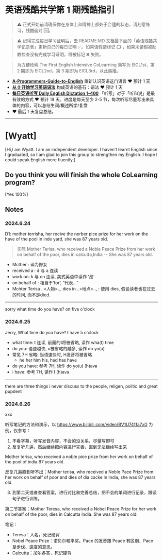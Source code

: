 # 英语残酷共学第 1 期残酷指引

> ⚠️ 正式开始前请确保你在身体上和精神上都处于合适的状态，请刻意练习，残酷面对 🆒。

> ⚠️ 记得完成每日学习证明后，去 README.MD 文档最下面的「英语残酷共学记录表」更新自己的每日证明 ✅。如果请假请标记 ⭕️ ，如果未请假被助教检查没有完成学习证明，将被标记 ❌ 失败。

> 为方便检索 The First English Intensive CoLearning 简写为 EICL1st，第 2 期即为 EICL2nd，第 3 期即为 EICL3rd，以此类推。

- [**A-Programmers-Guide-to-English**](https://github.com/yujiangshui/A-Programmers-Guide-to-English) 重新认识英语这门语言 ❤️ 预计 1 天
- [**从 0 开始学习英语语法**](https://hzpt-inet-club.github.io/english-note/) 构成英语的基石：语法 ❤️ 预计 1 天
- [**每日英语听写 Daily English Dictation 1-400**](https://www.bilibili.com/video/BV1U7411a7xG?p=3&vd_source=bc0666711d2280c24d54945ab9c11146) 「听写」对于「听和说」是最有效的方式 ❤️ 预计 18 天，进度是每天至少 2-5 节，每次听写尽量写出来具体的内容，可以总结生词/概述所学/复盘
- ❤️ 最后 1 天复盘总结。

---

# [Wyatt]
[Hi,I am Wyatt. I am an independent developer. I haven't learnt English since I graduated, so I am glad to join this group to strengthen my English. I hope I could speak English more fluently.]

## Do you think you will finish the whole CoLearning program?
[Yes 100%]

## Notes
### 2024.6.24
D1:
mother terrisha, 
her recive the norber pice prize for her work on the have of the pool in inde yard,
she was 87 years old.
> 实际
Mother Terisa, who received a Noble Peace Prize from her work on behalf of the poor,
dies in calcutta,India -- She was 87 years old.
- Mother : 译为修女
- received a : d 与 a 连读
- work on: k 与 on 连读, 美式英语中读作 ’昂‘
- on behalf of : 相当于‘for’, “代表...”
- Mohter Terisa ..<人物>.., dies in ..<地点>.., : 使用 dies, 假设读者也在过去的时间, 而不是died.

---
sorry what time do you have?
on five o'clock
### 2024.6.25
Jerry, What time do you have?
I have 5 o'clock
- what time: t 连读, 前面的t将被省略, 读作 wha(t) time
- do you: 语速越快, u被省略的越多, 读作 do yo(u)
- 常见 7H 省略: 当语速快时, H发音将被省略
    - he her him his, had has have 
- do you have: 参考 7H, 读作 do yo(u) (h)ava
- I have: 参考 7H, 读作 I (h)ava

---
there are three things i never discuss to the people,
religen, politic and great pupdent

### 2024.6.26
xxx


听写笔记的方法和演示，以 https://www.bilibili.com/video/BV1U7411a7xG 为例，仅参考：

1. 不看字幕，听写发音内容，不会的没关系，尽量写即可
2. 反复听几遍，然后继续把内容进行完善，直到无法继续写出来

Mother terisa, who received a noble pice prize from her work on behalf of the pool of india 87 years old.

反复几遍直到听不出：Mother terisa, who received a Noble Pace Prize from her work on behalf of poor and dies of dia cacke in India, she was 87 years old.

3. 到第二天或者查看答案，进行对比和完善总结，把不会的单词进行记录，跟读句子进行训练。

第二节答案：Mother Teresa, who received a Nobel Peace Prize for her work on behalf of the poor, dies in Calcutta India. She was 87 years old.

笔记：

- Teresa：人名，死记硬背
- Nobel Peace Prize：诺贝尔和平奖。Pace 的发音跟 Peace 有区别，Pace 是步伐、速度的意思。
- Calcutta：加尔各答，死记硬背
